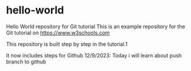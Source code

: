 # hello-world
Hello World repository for Git tutorial
This is an example repository for the Git tutorial on https://www.w3schools.com

This repository is built step by step in the tutorial.1

It now includes steps for Github
12/9/2023: Today i will learn about push branch to github